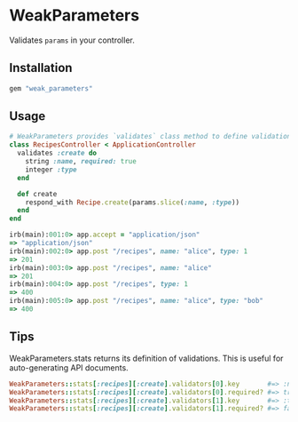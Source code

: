 # WeakParameters
Validates `params` in your controller.

## Installation
```ruby
gem "weak_parameters"
```

## Usage
```ruby
# WeakParameters provides `validates` class method to define validations.
class RecipesController < ApplicationController
  validates :create do
    string :name, required: true
    integer :type
  end

  def create
    respond_with Recipe.create(params.slice(:name, :type))
  end
end
```

```ruby
irb(main):001:0> app.accept = "application/json"
=> "application/json"
irb(main):002:0> app.post "/recipes", name: "alice", type: 1
=> 201
irb(main):003:0> app.post "/recipes", name: "alice"
=> 201
irb(main):004:0> app.post "/recipes", type: 1
=> 400
irb(main):005:0> app.post "/recipes", name: "alice", type: "bob"
=> 400
```

## Tips
WeakParameters.stats returns its definition of validations.
This is useful for auto-generating API documents.

```ruby
WeakParameters::stats[:recipes][:create].validators[0].key       #=> :name
WeakParameters::stats[:recipes][:create].validators[0].required? #=> true
WeakParameters::stats[:recipes][:create].validators[1].key       #=> :type
WeakParameters::stats[:recipes][:create].validators[1].required? #=> false
```
